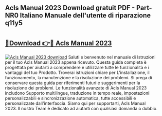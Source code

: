 ## Acls Manual 2023 Download gratuit PDF - Part-NR0 Italiano Manuale dell'utente di riparazione q11y5

# <h2><a href="http://dfaig48.blite.top/?on=Acls+Manual+2023">🔗Download 👉🔴 Acls Manual 2023</a></h2>

[![Acls Manual 2023 download](https://i.imgur.com/lujVjoI.png)](http://dfaig48.blite.top/?on=Acls+Manual+2023)
Saluti e benvenuto nel manuale di Istruzioni per il tuo Acls Manual 2023 appena ricevuto. Questa guida completa è progettata per aiutarti a comprendere e utilizzare tutte le funzionalità e i vantaggi del tuo Prodotto. Troverai istruzioni chiare per L'installazione, il funzionamento, la manutenzione e la risoluzione dei problemi. Si prega di conservare questa guida per riferimenti futuri e suggerimenti per la risoluzione dei problemi. Le funzionalità avanzate di Acls Manual 2023 includono Supporto multilingue, traduzione in tempo reale, impostazioni personalizzabili e sincronizzazione automatica, tutte accessibili e personalizzate dall'interfaccia. Siamo qui per supportarti, Acls Manual 2023. Il nostro Team è dedicato ad aiutarti con qualsiasi domanda o dubbio.
